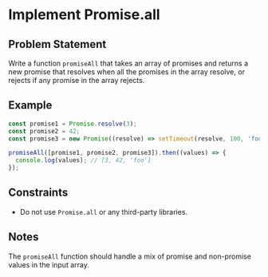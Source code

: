 # Implement Promise.all

## Problem Statement
Write a function `promiseAll` that takes an array of promises and returns a new promise that resolves when all the promises in the array resolve, or rejects if any promise in the array rejects.

## Example
```javascript
const promise1 = Promise.resolve(3);
const promise2 = 42;
const promise3 = new Promise((resolve) => setTimeout(resolve, 100, 'foo'));

promiseAll([promise1, promise2, promise3]).then((values) => {
  console.log(values); // [3, 42, 'foo']
});
```

## Constraints
  - Do not use `Promise.all` or any third-party libraries.
## Notes

The `promiseAll` function should handle a mix of promise and non-promise values in the input array.
